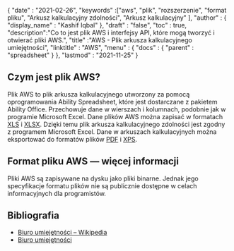 {
  "date" : "2021-02-26",
  "keywords" :["aws", "plik", "rozszerzenie", "format pliku", "Arkusz kalkulacyjny zdolności", "Arkusz kalkulacyjny" ],
  "author" : {
    "display_name" : "Kashif Iqbal"
},
  "draft" : "false",
  "toc" : true,
  "description":"Co to jest plik AWS i interfejsy API, które mogą tworzyć i otwierać pliki AWS.",
  "title" :"AWS - Plik arkusza kalkulacyjnego umiejętności",
  "linktitle" : "AWS",
  "menu" : {
    "docs" : {
      "parent" : "spreadsheet"
}
},
  "lastmod" : "2021-11-25"
}

## Czym jest plik AWS?

Plik AWS to plik arkusza kalkulacyjnego utworzony za pomocą oprogramowania Ability Spreadsheet, które jest dostarczane z pakietem Ability Office. Przechowuje dane w wierszach i kolumnach, podobnie jak w programie Microsoft Excel. Dane plików AWS można zapisać w formatach [XLS](/pl/spreadsheet/xls/) i [XLSX](/pl/spreadsheet/xlsx/). Dzięki temu plik arkusza kalkulacyjnego zdolności jest zgodny z programem Microsoft Excel. Dane w arkuszach kalkulacyjnych można eksportować do formatów plików [PDF](/pl/pdf/) i [XPS](/pl/page-description-language/xps/).

## Format pliku AWS — więcej informacji

Pliki AWS są zapisywane na dysku jako pliki binarne. Jednak jego specyfikacje formatu plików nie są publicznie dostępne w celach informacyjnych dla programistów.

## Bibliografia ##

* [Biuro umiejętności – Wikipedia](https://en.wikipedia.org/wiki/Ability_Office)
* [Biuro umiejętności](https://www.ability.com/en/home/home)

